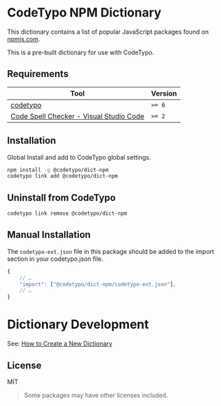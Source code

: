 # CodeTypo NPM Dictionary

This dictionary contains a list of popular JavaScript packages found on [npmjs.com](https://www.npmjs.com/).

This is a pre-built dictionary for use with CodeTypo.

## Requirements

| Tool                                                                                                                                 | Version |
| ------------------------------------------------------------------------------------------------------------------------------------ | ------- |
| [codetypo](https://github.com/khulnasoft/codetypo)                                                                               | `>= 6`  |
| [Code Spell Checker - Visual Studio Code](https://marketplace.visualstudio.com/items?itemName=khulnasoft.code-spell-checker) | `>= 2`  |

## Installation

Global Install and add to CodeTypo global settings.

```sh
npm install -g @codetypo/dict-npm
codetypo link add @codetypo/dict-npm
```

## Uninstall from CodeTypo

```sh
codetypo link remove @codetypo/dict-npm
```

## Manual Installation

The `codetypo-ext.json` file in this package should be added to the import section in your codetypo.json file.

```javascript
{
    // …
    "import": ["@codetypo/dict-npm/codetypo-ext.json"],
    // …
}
```

# Dictionary Development

See: [How to Create a New Dictionary](https://github.com/khulnasoft/codetypo#how-to-create-a-new-dictionary)

## License

MIT

> Some packages may have other licenses included.

<!---
codetypo:ignore npmjs
--->
